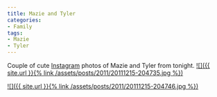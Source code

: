 ```yaml
---
title: Mazie and Tyler
categories:
- Family
tags:
- Mazie
- Tyler
---
```


Couple of cute [Instagram](http://instagram.com/) photos of Mazie and Tyler from tonight.
[![]({{ site.url }}{% link /assets/posts/2011/20111215-204735.jpg %})](http://thingelstad.com/s/mazie-and-tyler/20111215-204735-jpg/img)

[![]({{ site.url }}{% link /assets/posts/2011/20111215-204746.jpg %})](http://thingelstad.com/s/mazie-and-tyler/20111215-204746-jpg/img)
